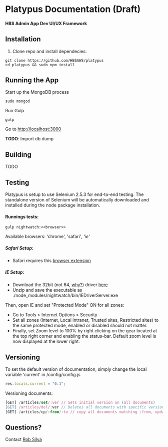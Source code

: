 # Platypus Documentation (Draft)

#### HBS Admin App Dev UI/UX Framework

## Installation
1) Clone repo and install dependecies:
```shell
git clone https://github.com/HBSAWS/platypus
cd platypus && sudo npm install
```

## Running the App
Start up the MongoDB process
```shell
sudo mongod  
```
Run Gulp
```shell
gulp  
```
Go to [http://localhost:3000](http://localhost:3000)

**TODO**: Import db dump

## Building
TODO

## Testing
Platypus is setup to use Selenium 2.5.3 for end-to-end testing. The standalone version of Selenium will be automatically downloaded and installed during the node package installation. 

#### Runnings tests:
```shell
gulp nightwatch:<<browser>> 
```
Available browsers: 'chrome', 'safari'*, 'ie'*

##### Safari Setup:
* Safari requires this [browser extension](http://selenium-release.storage.googleapis.com/index.html?path=2.48/)

##### IE Setup:
* Download the 32bit (not 64, [why?](https://github.com/seleniumhq/selenium-google-code-issue-archive/issues/5116)) driver [here](http://selenium-release.storage.googleapis.com/index.html?path=2.48/)
* Unzip and save the executable as ./node_modules/nightwatch/bin/IEDriverServer.exe

Then, open IE and set "Protected Mode" ON for all zones:
* Go to Tools > Internet Options > Security
* Set all zones (Internet, Local intranet, Trusted sites, Restricted sites) to the same protected mode, enabled or disabled should not matter.
* Finally, set Zoom level to 100% by right clicking on the gear located at the top right corner and enabling the status-bar. Default zoom level is now displayed at the lower right.

## Versioning
To set the default version of documentation, simply change the local variable 'current' in /config/config.js
```javascript
res.locals.current = "0.1";
```
Versioning documents:
```javascript
[GET] /articles/set/:ver // Sets initial version on (all documents)
[GET] /articles/del/:ver // Deletes all documents with specific version
[GET] /articles/cp/:from/:to // copy all documents matching :from, updating version tag to :to
````

## Questions?
Contact [Rob Silva](mailto:rsilva@hbs.edu)  



